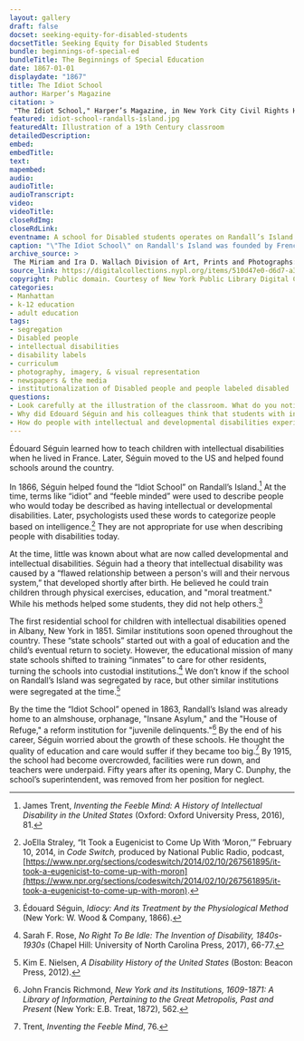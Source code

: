 ```yaml
--- 
layout: gallery
draft: false
docset: seeking-equity-for-disabled-students
docsetTitle: Seeking Equity for Disabled Students
bundle: beginnings-of-special-ed
bundleTitle: The Beginnings of Special Education
date: 1867-01-01
displaydate: "1867"
title: The Idiot School
author: Harper’s Magazine
citation: >
 "The Idiot School," Harper’s Magazine, in New York City Civil Rights History Project, Accessed: [Month Day, Year], https://nyccivilrightshistory.org/gallery/idiot-school-randalls-island.
featured: idiot-school-randalls-island.jpg
featuredAlt: Illustration of a 19th Century classroom
detailedDescription: 
embed: 
embedTitle: 
text: 
mapembed: 
audio: 
audioTitle: 
audioTranscript: 
video: 
videoTitle: 
closeRdImg: 
closeRdLink: 
eventname: A school for Disabled students operates on Randall’s Island. 
caption: "\"The Idiot School\" on Randall's Island was founded by French educator, Édouard Séguin, in 1867. The school was designed for students with intellectual and developmental disabilities."
archive_source: >
 The Miriam and Ira D. Wallach Division of Art, Prints and Photographs: Picture Collection, The New York Public Library. "The idiot school" The New York Public Library Digital Collections. 1867.
source_link: https://digitalcollections.nypl.org/items/510d47e0-d6d7-a3d9-e040-e00a18064a99
copyright: Public domain. Courtesy of New York Public Library Digital Collections.
categories: 
- Manhattan
- k-12 education
- adult education
tags: 
- segregation
- Disabled people
- intellectual disabilities
- disability labels
- curriculum
- photography, imagery, & visual representation
- newspapers & the media
- institutionalization of Disabled people and people labeled disabled
questions: 
- Look carefully at the illustration of the classroom. What do you notice about who is there and what they are doing? What do you notice about the classroom space? How does it compare to your classrooms today? What questions do you have about this image? 
- Why did Edouard Séguin and his colleagues think that students with intellectual and physical disabilities needed to go to school away from their families and communities? Do you agree with their ideas? 
- How do people with intellectual and developmental disabilities experience school in New York City today? How is their experience similar to the school on Randall’s Island? How is it different?
--- 
```


Édouard Séguin learned how to teach children with intellectual disabilities when he lived in France. Later, Séguin moved to the US and helped found schools around the country.

In 1866, Séguin helped found the “Idiot School” on Randall’s Island.[^1] At the time, terms like “idiot” and “feeble minded” were used to describe people who would today be described as having intellectual or developmental disabilities. Later, psychologists used these words to categorize people based on intelligence.[^2] They are not appropriate for use when describing people with disabilities today.

At the time, little was known about what are now called developmental and intellectual disabilities. Séguin had a theory that intellectual disability was caused by a “flawed relationship between a person's will and their nervous system,” that developed shortly after birth. He believed he could train children through physical exercises, education, and "moral treatment." While his methods helped some students, they did not help others.[^3]

The first residential school for children with intellectual disabilities opened in Albany, New York in 1851. Similar institutions soon opened throughout the country.  These “state schools” started out with a goal of education and the child’s eventual return to society. However, the educational mission of many state schools shifted to training “inmates” to care for other residents, turning the schools into custodial institutions.[^4] We don’t know if the school on Randall’s Island was segregated by race, but other similar institutions were segregated at the time.[^5]  

By the time the “Idiot School” opened in 1863, Randall’s Island was already home to an almshouse, orphanage, "Insane Asylum," and the "House of Refuge," a reform institution for "juvenile delinquents."[^6] By the end of his career, Séguin worried about the growth of these schools. He thought the quality of education and care would suffer if they became too big.[^7] By 1915, the school had become overcrowded, facilities were run down, and teachers were underpaid. Fifty years after its opening, Mary C. Dunphy, the school’s superintendent, was removed from her position for neglect.

[^1]: James Trent, *Inventing the Feeble Mind: A History of Intellectual Disability in the United States* (Oxford: Oxford University Press, 2016), 81.

[^2]: JoElla Straley, “It Took a Eugenicist to Come Up With ‘Moron,’” February 10, 2014, in *Code Switch,* produced by National Public Radio, podcast, [https://www.npr.org/sections/codeswitch/2014/02/10/267561895/it-took-a-eugenicist-to-come-up-with-moron](https://www.npr.org/sections/codeswitch/2014/02/10/267561895/it-took-a-eugenicist-to-come-up-with-moron).

[^3]: Édouard Séguin, *Idiocy: And its Treatment by the Physiological Method* (New York: W. Wood & Company, 1866).

[^4]: Sarah F. Rose, *No Right To Be Idle: The Invention of Disability, 1840s-1930s* (Chapel Hill: University of North Carolina Press, 2017), 66-77.

[^5]: Kim E. Nielsen, *A Disability History of the United States* (Boston: Beacon Press, 2012).

[^6]: John Francis Richmond, *New York and its Institutions, 1609-1871: A Library of Information, Pertaining to the Great Metropolis, Past and Present* (New York: E.B. Treat, 1872), 562.

[^7]:  Trent, *Inventing the Feeble Mind*, 76.
